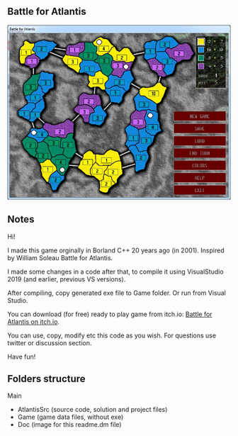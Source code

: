 ## Battle for Atlantis

![](Doc/atlantis01.jpg)


## Notes

Hi!

I made this game orginally in Borland C++ 20 years ago (in 2001).
Inspired by William Soleau Battle for Atlantis.

I made some changes in a code after that, to compile it using VisualStudio 2019 (and earlier, previous VS versions).

After compiling, copy generated exe file to Game folder. Or run from Visual Studio.

You can download (for free) ready to play game from itch.io: [Battle for Atlantis on itch.io](https://pturecki.itch.io/battle-for-atlantis).

You can use, copy, modify etc this code as you wish. For questions use twitter or discussion section.

Have fun!


## Folders structure

Main
- AtlantisSrc (source code, solution and project files)
- Game (game data files, without exe)
- Doc (image for this readme.dm file)
